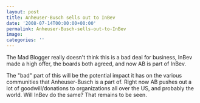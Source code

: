 ```yaml
---
layout: post
title: Anheuser-Busch sells out to InBev
date: '2008-07-14T00:00:00+00:00'
permalink: Anheuser-Busch-sells-out-to-InBev
image: 
categories: ''
---
```

The Mad Blogger really doesn't think this is a bad deal for business, InBev made a high offer, the boards both agreed, and now AB is part of InBev.

The "bad" part of this will be the potential impact it has on the various communities that Anheuser-Busch is a part of. Right now AB pushes out a lot of goodwill/donations to organizations all over the US, and probably the world. Will InBev do the same? That remains to be seen.
